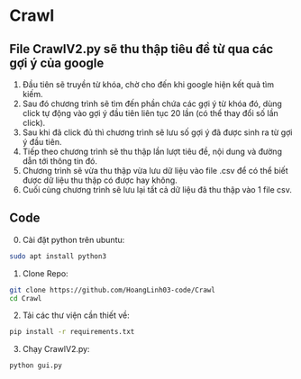 # Crawl
## File CrawlV2.py sẽ thu thập tiêu đề từ qua các gợi ý của google
1. Đầu tiên sẽ truyền từ khóa, chờ cho đến khi google hiện kết quả tìm kiếm.
2. Sau đó chương trình sẽ tìm đến phần chứa các gợi ý từ khóa đó, dùng click tự động vào gợi ý đầu tiên liên tục 20 lần (có thể thay đổi số lần click).
3. Sau khi đã click đủ thì chương trình sẽ lưu số gợi ý đã được sinh ra từ gợi ý đầu tiên.
4. Tiếp theo chương trình sẽ thu thập lần lượt tiêu đề, nội dung và đường dẫn tới thông tin đó.
5. Chương trình sẽ vừa thu thập vừa lưu dữ liệu vào file .csv để có thể biết được dữ liệu thu thập có được hay không.
6. Cuối cùng chương trình sẽ lưu lại tất cả dữ liệu đã thu thập vào 1 file csv.
## Code
0. Cài đặt python trên ubuntu:
```bash
sudo apt install python3
```
1. Clone Repo:
```bash
git clone https://github.com/HoangLinh03-code/Crawl
cd Crawl
```
2. Tải các thư viện cần thiết về:
```bash
pip install -r requirements.txt
```
3. Chạy CrawlV2.py:
```bash
python gui.py
```


